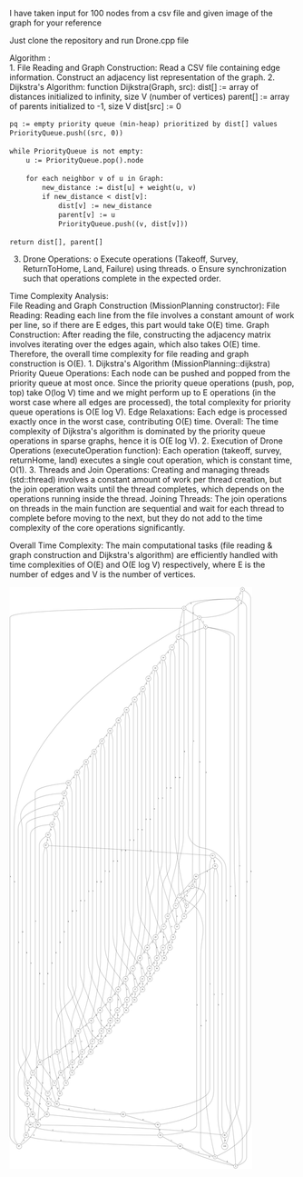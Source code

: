 <!DOCTYPE html>
<html lang="en">
<head>
    <meta charset="UTF-8">
    <meta name="viewport" content="width=device-width, initial-scale=1.0">
</head>
<body>
<p>I have taken input for 100 nodes from a csv file and given image of the  graph for your reference</p>

<p>Just clone the repository and run Drone.cpp file</p>

<p>Algorithm :<br>
1.	File Reading and Graph Construction:
Read a CSV file containing edge information.
Construct an adjacency list representation of the graph.
2.	Dijkstra's Algorithm:
function Dijkstra(Graph, src):
    dist[] := array of distances initialized to infinity, size V (number of vertices)
    parent[] := array of parents initialized to -1, size V
    dist[src] := 0

    pq := empty priority queue (min-heap) prioritized by dist[] values
    PriorityQueue.push((src, 0))

    while PriorityQueue is not empty:
        u := PriorityQueue.pop().node

        for each neighbor v of u in Graph:
            new_distance := dist[u] + weight(u, v)
            if new_distance < dist[v]:
                dist[v] := new_distance
                parent[v] := u
                PriorityQueue.push((v, dist[v]))

    return dist[], parent[]
3.	Drone Operations:
o	Execute operations (Takeoff, Survey, ReturnToHome, Land, Failure) using threads.
o	Ensure synchronization such that operations complete in the expected order.
</p>


<p>Time Complexity Analysis:<br>
File Reading and Graph Construction (MissionPlanning constructor):
File Reading: Reading each line from the file involves a constant amount of work per line, so if there are E edges, this part would take O(E) time.
Graph Construction: After reading the file, constructing the adjacency matrix involves iterating over the edges again, which also takes O(E) time.
Therefore, the overall time complexity for file reading and graph construction is O(E).
1.	Dijkstra's Algorithm (MissionPlanning::dijkstra)
Priority Queue Operations: Each node can be pushed and popped from the priority queue at most once. Since the priority queue operations (push, pop, top) take O(log V) time and we might perform up to E operations (in the worst case where all edges are processed), the total complexity for priority queue operations is O(E log V).
Edge Relaxations: Each edge is processed exactly once in the worst case, contributing O(E) time.
Overall: The time complexity of Dijkstra's algorithm is dominated by the priority queue operations in sparse graphs, hence it is O(E log V).
2.	Execution of Drone Operations (executeOperation function):
Each operation (takeoff, survey, returnHome, land) executes a single cout operation, which is constant time, O(1).
3.	Threads and Join Operations:
Creating and managing threads (std::thread) involves a constant amount of work per thread creation, but the join operation waits until the thread completes, which depends on the operations running inside the thread.
Joining Threads: The join operations on threads in the main function are sequential and wait for each thread to complete before moving to the next, but they do not add to the time complexity of the core operations significantly.

Overall Time Complexity: The main computational tasks (file reading & graph construction and Dijkstra's algorithm) are efficiently handled with time complexities of O(E) and O(E log V) respectively, where E is the number of edges and V is the number of vertices.
</p>
<img src="graph.png" alt="">
</body>
</html>
